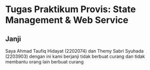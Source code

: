 # Tugas Praktikum Provis: State Management & Web Service

## Janji

Saya Ahmad Taufiq Hidayat (2202074) dan Themy Sabri Syuhada (2203903)
dengan ini kami berjanji tidak berbuat curang
dan tidak membantu orang lain berbuat curang
